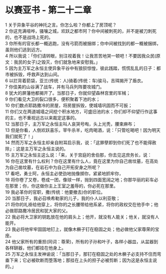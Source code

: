 # 以赛亚书 - 第二十二章
  
 1 关于异象平谷的神托之言。你怎么啦？你都上了房顶呢？  
 2 你这充满喧哗，骚嚷之城，欢跃之都市阿？你中间被刺死的，并不是被刀刺死的，也不是战场上死的。  
 3 你所有的官长都一概逃跑，没有弓箭而被捆绑；你中间被找到的都一概被捆绑，虽则他们逃到远方。  
 4 所以我说：「你们请转眼，别注视着我！让我苦苦地哭一顿吧！不要因我众民(原文：我民的女子)之毁灭，你们就急地来安慰我。」  
 5 因为主万军之永恒主使异象平谷中有狼狈惊惶，彼此践踏，慌慌乱乱的日子：都市被拆毁，呼救声达到山间。  
 6 以拦背着箭袋，亚兰(传统：人)骑着(传统：车)骏马，吉珥揭开了盾衣。  
 7 你佳美的山谷满了战车，并有马兵列阵要攻城门。  
 8 犹大的屏藩他都揭开了。当那日子，你就仰望森林宫里的军械；  
 9 你们看见大卫的裂口很多，便积聚着下池的水；  
 10 你们数点耶路撒冷的房屋，将房屋拆毁，使城墙巩固而不可扳；  
 11 你们又在两道城墙之间挖个积水地方，可盛旧池的水；你们却不仰望行作这事的主，也不重视远古以来裁定这事的。  
 12 当那日子，主万军之永恒主叫人哀哭号啕，头上光秃，腰束麻布；  
 13 但是你看，人倒欢跃喜乐，宰牛杀羊，吃肉喝酒，说：「只管吃喝吧！因为明天我们就死了！」  
 14 然而万军之永恒主却亲自附耳启示我，说：「这罪孽即到你们死了也不能得赦除」：这是主万军之永恒主说的。  
 15 主万军之永恒主这么说：「来，关于宫庭的舍伯那，你去见这庶务长，说：  
 16 你在这里有什么权利？你在这里有什么人，竟在这里为你自己凿坟墓，在高处为自己凿坟墓，在岩石中为自己开拓安身之所呢？  
 17 看吧，勇士阿，永恒主必使劲地抛像掷你，紧紧地抓牢你，  
 18 将你卷了又卷，卷成一团，像球一样，抛到四面宽阔之地；你那华丽的彩车必在那里；你，你这做你主上王室之羞辱的，你必死在那里。  
 19 我必革你的官职，撒(传统：他要撤去)你的职位。  
 20 当那日子，我必召唤希勒家的儿子，我的仆人以利亚敬；  
 21 将你的礼褂给他穿上，将你的之长腰带给他系紧，将你的政权交在他手中；他必做耶路撒冷居民和犹大家的父。  
 22 我必将大卫家的钥匙放在他的肩头上；他开，就没有人能关；他关，就没有人能开。  
 23 我必将他牢牢固固地钉上，就像木橛子钉在稳固之处；他必做他父家尊荣的宝座。  
 24 他父家所有的重担(同词：尊荣)，所有的子孙和叶子，各样小器皿，从盆器到各样缾器，他们都挂在他身上。  
 25 万军之永恒主发神谕说：「当那日子，那钉在稳固之处的木橛子必支持不住而弯垂下来；它必被砍断而堕落地；那挂在上头的担子必被剪断；因为这是永恒主说的。」